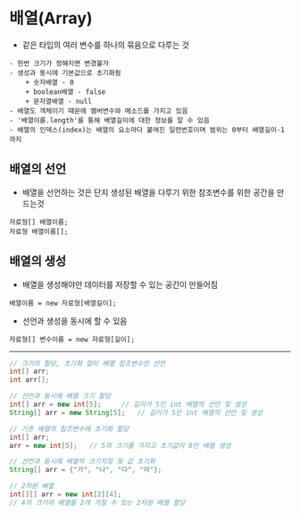 배열(Array)
====

- 같은 타입의 여러 변수를 하나의 묶음으로 다루는 것
```
- 한번 크기가 정해지면 변경불가
- 생성과 동시에 기본값으로 초기화됨
    + 숫자배열 - 0
    + boolean배열 - false
    + 문자열배열 - null
- 배열도 객체이기 때문에 멤버변수와 메소드를 가지고 있음
- '배열이름.length'를 통해 배열길이에 대한 정보를 알 수 있음
- 배열의 인덱스(index)는 배열의 요소마다 붙여진 일련번호이며 범위는 0부터 배열길이-1 까지
```

## 배열의 선언

- 배열을 선언하는 것은 단지 생성된 배열을 다루기 위한 참조변수를 위한 공간을 만드는것   
```
자료형[] 배열이름;   
자료형 배열이름[];
```

## 배열의 생성

- 배열을 생성해야만 데이터를 저장할 수 있는 공간이 만들어짐   
```
배열이름 = new 자료형[배열길이];
```
- 선언과 생성을 동시에 할 수 있음
```
자료형[] 변수이름 = new 자료형[길이];
```

---

```java
// 크기의 할당, 초기화 없이 배열 참조변수만 선언
int[] arr;
int arr[];

// 선언과 동시에 배열 크기 할당
int[] arr = new int[5];     // 길이가 5인 int 배열의 선언 및 생성
String[] arr = new String[5];   // 길이가 5인 int 배열의 선언 및 생성

// 기존 배열의 참조변수에 초기화 할당
int[] arr;
arr = new int[5];   // 5의 크기를 가지고 초기값이 0인 배열 생성

// 선언과 동시에 배열의 크기지정 및 값 초기화
String[] arr = {"가", "나", "다", "라"};

// 2차원 배열
int[][] arr = new int[2][4];    
// 4의 크기의 배열을 2개 가질 수 있는 2차원 배열 할당
```